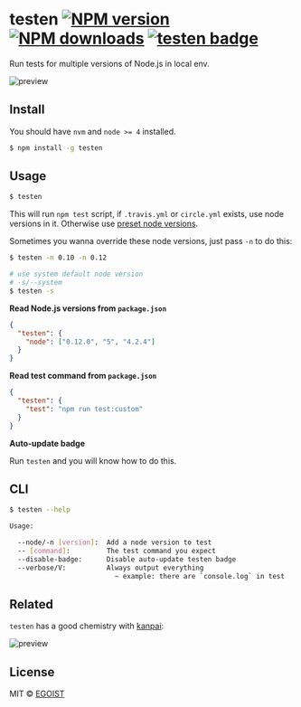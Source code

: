 # testen [![NPM version](https://img.shields.io/npm/v/testen.svg)](https://npmjs.com/package/testen) [![NPM downloads](https://img.shields.io/npm/dm/testen.svg)](https://npmjs.com/package/testen) [![testen badge](https://img.shields.io/badge/testen-passing-brightgreen.svg)][testen repo]

[testen repo]: https://github.com/egoist/testen

Run tests for multiple versions of Node.js in local env.  

![preview](https://ooo.0o0.ooo/2016/03/16/56ea13547a18b.gif)

## Install

You should have `nvm` and `node >= 4` installed.

```bash
$ npm install -g testen
```

## Usage

```bash
$ testen
```

This will run `npm test` script, if `.travis.yml` or `circle.yml` exists, use node versions in it. Otherwise use [preset node versions](/lib/preset-versions.json).

Sometimes you wanna override these node versions, just pass `-n` to do this:

```bash
$ testen -n 0.10 -n 0.12

# use system default node version
# -s/--system
$ testen -s
```

**Read Node.js versions from `package.json`**

```json
{
  "testen": {
    "node": ["0.12.0", "5", "4.2.4"]
  }
}
```

**Read test command from `package.json`**

```json
{
  "testen": {
    "test": "npm run test:custom"
  }
}
```

**Auto-update badge**

Run `testen` and you will know how to do this.

## CLI

```bash
$ testen --help

Usage:

  --node/-n [version]:  Add a node version to test
  -- [command]:         The test command you expect
  --disable-badge:      Disable auto-update testen badge
  --verbose/V:          Always output everything
                          ~ example: there are `console.log` in test
```

## Related

`testen` has a good chemistry with [kanpai](https://github.com/egoist/kanpai):

![preview](https://ooo.0o0.ooo/2016/03/17/56ea4ba76710e.png)

## License

MIT © [EGOIST](https://github.com/egoist)
